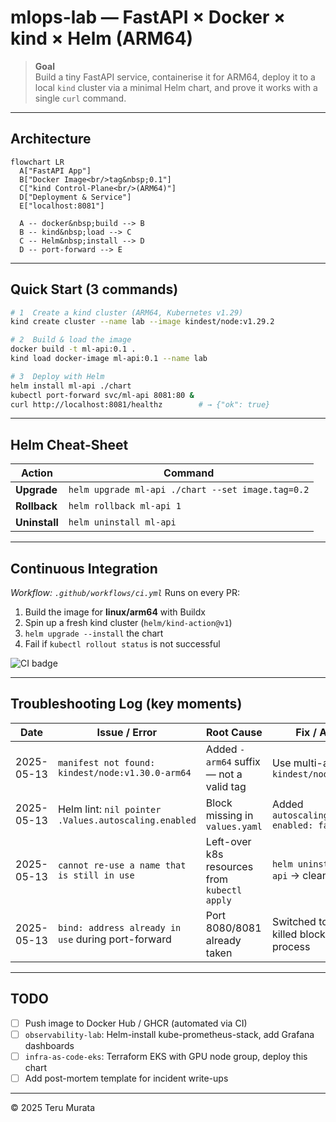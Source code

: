 # mlops-lab — FastAPI × Docker × kind × Helm (ARM64)

> **Goal**  
> Build a tiny FastAPI service, containerise it for ARM64, deploy it to a local
> `kind` cluster via a minimal Helm chart, and prove it works with a single
> `curl` command.

---

## Architecture

```mermaid
flowchart LR
  A["FastAPI App"]
  B["Docker Image<br/>tag&nbsp;0.1"]
  C["kind Control-Plane<br/>(ARM64)"]
  D["Deployment & Service"]
  E["localhost:8081"]

  A -- docker&nbsp;build --> B
  B -- kind&nbsp;load --> C
  C -- Helm&nbsp;install --> D
  D -- port-forward --> E
```
---

## Quick Start (3 commands)

```bash
# 1  Create a kind cluster (ARM64, Kubernetes v1.29)
kind create cluster --name lab --image kindest/node:v1.29.2

# 2  Build & load the image
docker build -t ml-api:0.1 .
kind load docker-image ml-api:0.1 --name lab

# 3  Deploy with Helm
helm install ml-api ./chart
kubectl port-forward svc/ml-api 8081:80 &
curl http://localhost:8081/healthz        # → {"ok": true}
```

---

## Helm Cheat-Sheet

| Action        | Command                                           |
| ------------- | ------------------------------------------------- |
| **Upgrade**   | `helm upgrade ml-api ./chart --set image.tag=0.2` |
| **Rollback**  | `helm rollback ml-api 1`                          |
| **Uninstall** | `helm uninstall ml-api`                           |

---

## Continuous Integration

*Workflow: `.github/workflows/ci.yml`*
Runs on every PR:

1. Build the image for **linux/arm64** with Buildx
2. Spin up a fresh kind cluster (`helm/kind-action@v1`)
3. `helm upgrade --install` the chart
4. Fail if `kubectl rollout status` is not successful

![CI badge](https://github.com/teru-murata/mlops-lab/actions/workflows/ci.yml/badge.svg)

---

## Troubleshooting Log (key moments)

| Date       | Issue / Error                                        | Root Cause                                   | Fix / Action                                |
| ---------- | ---------------------------------------------------- | -------------------------------------------- | ------------------------------------------- |
| 2025-05-13 | `manifest not found: kindest/node:v1.30.0-arm64`     | Added `-arm64` suffix — not a valid tag      | Use multi-arch tag `kindest/node:v1.29.2`   |
| 2025-05-13 | Helm lint: `nil pointer .Values.autoscaling.enabled` | Block missing in `values.yaml`               | Added `autoscaling:\n  enabled: false`      |
| 2025-05-13 | `cannot re-use a name that is still in use`          | Left-over k8s resources from `kubectl apply` | `helm uninstall ml-api` → clean install     |
| 2025-05-13 | `bind: address already in use` during port-forward   | Port 8080/8081 already taken                 | Switched to 8082 or killed blocking process |

---

## TODO

* [ ] Push image to Docker Hub / GHCR (automated via CI)
* [ ] `observability-lab`: Helm-install kube-prometheus-stack, add Grafana dashboards
* [ ] `infra-as-code-eks`: Terraform EKS with GPU node group, deploy this chart
* [ ] Add post-mortem template for incident write-ups

---

© 2025 Teru Murata

```
```
